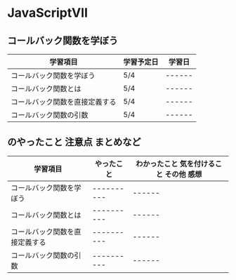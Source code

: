 # JavaScriptⅦ

## コールバック関数を学ぼう

| 学習項目                       | 学習予定日 | 学習日 |
| ------------------------------ | ---------- | ------ |
| コールバック関数を学ぼう       | 5/4        | ------ |
| コールバック関数とは           | 5/4        | ------ |
| コールバック関数を直接定義する | 5/4        | ------ |
| コールバック関数の引数         | 5/4        | ------ |

## のやったこと 注意点 まとめなど

| 学習項目                       | やったこと | わかったこと 気を付けること その他 感想 |
| ------------------------------ | ---------- | --------------------------------------- |
| コールバック関数を学ぼう       | ---------- | ------                                  |
| コールバック関数とは           | ---------- | ------                                  |
| コールバック関数を直接定義する | ---------- | ------                                  |
| コールバック関数の引数         | ---------- | ------                                  |

